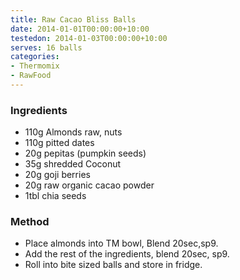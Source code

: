 ```yaml
---
title: Raw Cacao Bliss Balls
date: 2014-01-01T00:00:00+10:00
testedon: 2014-01-03T00:00:00+10:00
serves: 16 balls
categories:
- Thermomix
- RawFood
---
```











### Ingredients

* 110g Almonds raw, nuts
* 110g pitted dates
* 20g pepitas (pumpkin seeds)
* 35g shredded Coconut
* 20g goji berries
* 20g raw organic cacao powder
* 1tbl chia seeds

### Method

* Place almonds into TM bowl, Blend 20sec,sp9.
* Add the rest of the ingredients, blend 20sec, sp9. 
* Roll into bite sized balls and store in fridge.
